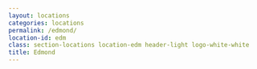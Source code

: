 ```yaml
---
layout: locations
categories: locations
permalink: /edmond/
location-id: edm
class: section-locations location-edm header-light logo-white-white
title: Edmond
---
```

